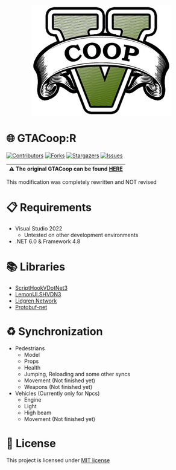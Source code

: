 <p align="center">
  <img src="Images/LOGO.png?raw=true" alt="GTACoop:R Image"/>
</p>

# 🌐 GTACoop:R
[![Contributors][contributors-shield]][contributors-url]
[![Forks][forks-shield]][forks-url]
[![Stargazers][stars-shield]][stars-url]
[![Issues][issues-shield]][issues-url]

| :warning: The original GTACoop can be found [HERE](https://gtacoop.com/) |
| --- |

This modification was completely rewritten and NOT revised

# 📋 Requirements
- Visual Studio 2022
  - Untested on other development environments
- .NET 6.0 & Framework 4.8

# 📚 Libraries
- [ScriptHookVDotNet3](https://github.com/crosire/scripthookvdotnet/tree/0333095099a20a266c4f17dc52d21c608d1082de)
- [LemonUI.SHVDN3](https://github.com/justalemon/LemonUI/tree/a29f73120fc4f473cdfd14104aaef77f1a1b76e5)
- [Lidgren Network](https://github.com/lidgren/lidgren-network-gen3/tree/f99b006d9af8a9a230ba7c5ce0320fc727ebae0c)
- [Protobuf-net](https://www.nuget.org/packages/protobuf-net/2.4.6)

# ♻️ Synchronization
- Pedestrians
  - Model
  - Props
  - Health
  - Jumping, Reloading and some other syncs
  - Movement (Not finished yet)
  - Weapons (Not finished yet)
- Vehicles (Currently only for Npcs)
  - Engine
  - Light
  - High beam
  - Movement (Not finished yet)

# 📝 License
This project is licensed under [MIT license](https://github.com/EntenKoeniq/GTACoop-R/blob/main/LICENSE)

[contributors-shield]: https://img.shields.io/github/contributors/EntenKoeniq/GTACoop-R.svg?style=for-the-badge
[contributors-url]: https://github.com/EntenKoeniq/GTACoop-R/graphs/contributors
[forks-shield]: https://img.shields.io/github/forks/EntenKoeniq/GTACoop-R.svg?style=for-the-badge
[forks-url]: https://github.com/EntenKoeniq/GTACoop-R/network/members
[stars-shield]: https://img.shields.io/github/stars/EntenKoeniq/GTACoop-R.svg?style=for-the-badge
[stars-url]: https://github.com/EntenKoeniq/GTACoop-R/stargazers
[issues-shield]: https://img.shields.io/github/issues/EntenKoeniq/GTACoop-R.svg?style=for-the-badge
[issues-url]: https://github.com/EntenKoeniq/GTACoop-R/issues
